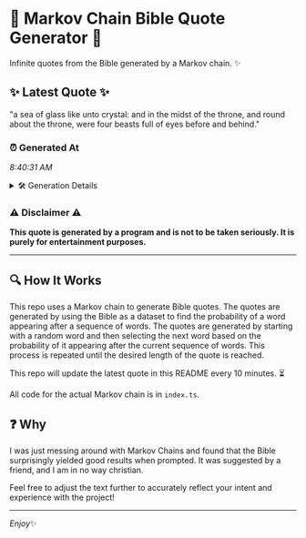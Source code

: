 # 📖 Markov Chain Bible Quote Generator 📖

Infinite quotes from the Bible generated by a Markov chain. ✨

## ✨ Latest Quote ✨
"a sea of glass like unto crystal: and in the midst of the throne, and round about the throne, were four beasts full of eyes before and behind."

### ⏰ Generated At
*8:40:31 AM*

<details>
    <summary>🛠️ Generation Details</summary>
    <p>
        <strong>🌱 Seed:</strong> a<br>
        <strong>🔄 Iterations:</strong> 27<br>
        <strong>📜 Context History:</strong><br>[ a ]: sea<br>[ a, sea ]: of<br>[ a, sea, of ]: glass<br>[ a, sea, of, glass ]: like<br>[ a, sea, of, glass, like ]: unto<br>[ a, sea, of, glass, like, unto ]: crystal:<br>[ sea, of, glass, like, unto, crystal: ]: and<br>[ of, glass, like, unto, crystal:, and ]: in<br>[ glass, like, unto, crystal:, and, in ]: the<br>[ like, unto, crystal:, and, in, the ]: midst<br>[ unto, crystal:, and, in, the, midst ]: of<br>[ crystal:, and, in, the, midst, of ]: the<br>[ and, in, the, midst, of, the ]: throne,<br>[ in, the, midst, of, the, throne, ]: and<br>[ the, midst, of, the, throne,, and ]: round<br>[ midst, of, the, throne,, and, round ]: about<br>[ of, the, throne,, and, round, about ]: the<br>[ the, throne,, and, round, about, the ]: throne,<br>[ throne,, and, round, about, the, throne, ]: were<br>[ and, round, about, the, throne,, were ]: four<br>[ round, about, the, throne,, were, four ]: beasts<br>[ about, the, throne,, were, four, beasts ]: full<br>[ the, throne,, were, four, beasts, full ]: of<br>[ throne,, were, four, beasts, full, of ]: eyes<br>[ were, four, beasts, full, of, eyes ]: before<br>[ four, beasts, full, of, eyes, before ]: and<br>[ beasts, full, of, eyes, before, and ]: behind.<br>
    </p>
</details>

### ⚠️ Disclaimer ⚠️
**This quote is generated by a program and is not to be taken seriously. It is purely for entertainment purposes.**

---

## 🔍 How It Works

This repo uses a Markov chain to generate Bible quotes. The quotes are generated by using the Bible as a dataset to find the probability of a word appearing after a sequence of words. The quotes are generated by starting with a random word and then selecting the next word based on the probability of it appearing after the current sequence of words. This process is repeated until the desired length of the quote is reached.

This repo will update the latest quote in this README every 10 minutes. ⏳

All code for the actual Markov chain is in `index.ts`.

## ❓ Why

I was just messing around with Markov Chains and found that the Bible surprisingly yielded good results when prompted. 
It was suggested by a friend, and I am in no way christian.

Feel free to adjust the text further to accurately reflect your intent and experience with the project!

---

*Enjoy*✨
